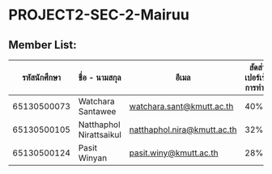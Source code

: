 # PROJECT2-SEC-2-Mairuu

## Member List:

| รหัสนักศึกษา | ชื่อ - นามสกุล          | อีเมล                       | สัดส่วนเปอร์เซ็นต์การทำงาน |
| ------------ | ----------------------- | --------------------------- | -------------------------- |
| 65130500073  | Watchara Santawee       | watchara.sant@kmutt.ac.th   | 40%                        |
| 65130500105  | Natthaphol Nirattsaikul | natthaphol.nira@kmutt.ac.th | 32%                        |
| 65130500124  | Pasit Winyan            | pasit.winy@kmutt.ac.th      | 28%                        |
